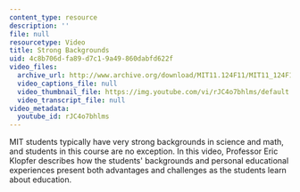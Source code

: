 ```yaml
---
content_type: resource
description: ''
file: null
resourcetype: Video
title: Strong Backgrounds
uid: 4c8b706d-fa89-d7c1-9a49-860dabfd622f
video_files:
  archive_url: http://www.archive.org/download/MIT11.124F11/MIT11_124F11_Strong_Backgrounds_300k.mp4
  video_captions_file: null
  video_thumbnail_file: https://img.youtube.com/vi/rJC4o7bhlms/default.jpg
  video_transcript_file: null
video_metadata:
  youtube_id: rJC4o7bhlms
---
```


MIT students typically have very strong backgrounds in science and math, and students in this course are no exception. In this video, Professor Eric Klopfer describes how the students' backgrounds and personal educational experiences present both advantages and challenges as the students learn about education.